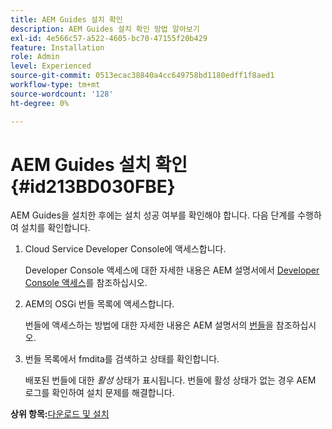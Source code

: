 ```yaml
---
title: AEM Guides 설치 확인
description: AEM Guides 설치 확인 방법 알아보기
exl-id: 4e566c57-a522-4605-bc70-47155f20b429
feature: Installation
role: Admin
level: Experienced
source-git-commit: 0513ecac38840a4cc649758bd1180edff1f8aed1
workflow-type: tm+mt
source-wordcount: '128'
ht-degree: 0%

---
```


# AEM Guides 설치 확인 {#id213BD030FBE}

AEM Guides을 설치한 후에는 설치 성공 여부를 확인해야 합니다. 다음 단계를 수행하여 설치를 확인합니다.

1. Cloud Service Developer Console에 액세스합니다.

   Developer Console 액세스에 대한 자세한 내용은 AEM 설명서에서 [Developer Console 액세스](https://experienceleague.adobe.com/docs/experience-manager-learn/cloud-service/debugging/debugging-aem-as-a-cloud-service/developer-console.html)를 참조하십시오.

1. AEM의 OSGi 번들 목록에 액세스합니다.

   번들에 액세스하는 방법에 대한 자세한 내용은 AEM 설명서의 [번들](https://experienceleague.adobe.com/docs/experience-manager-learn/cloud-service/debugging/debugging-aem-as-a-cloud-service/developer-console.html?lang=en#bundles)을 참조하십시오.

1. 번들 목록에서 fmdita를 검색하고 상태를 확인합니다.

   배포된 번들에 대한 *활성* 상태가 표시됩니다. 번들에 활성 상태가 없는 경우 AEM 로그를 확인하여 설치 문제를 해결합니다.


**상위 항목:**&#x200B;[&#x200B;다운로드 및 설치](download-install.md)
